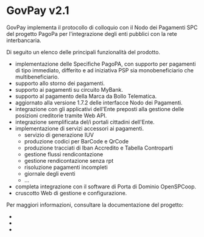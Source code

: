 # GovPay v2.1
GovPay implementa il protocollo di colloquio con il Nodo dei Pagamenti SPC del progetto PagoPa per l'integrazione degli enti pubblici con la rete interbancaria.

Di seguito un elenco delle principali funzionalità del prodotto.
* implementazione delle Specifiche PagoPA, con supporto per pagamenti di tipo immediato, differito e ad iniziativa PSP sia monobeneficiario che multibeneficiario.
* supporto allo storno dei pagamenti.
* supporto ai pagamenti su circuito MyBank.
* supporto al pagamento della Marca da Bollo Telematica.
* aggiornato alla versione 1.7.2 delle interfacce Nodo dei Pagamenti.
* integrazione con gli applicativi dell'Ente preposti alla gestione delle posizioni creditorie tramite Web API.
* integrazione semplificata del/i portali cittadini dell'Ente.
* implementazione di servizi accessori ai pagamenti.
  * servizio di generazione IUV
  * produzione codici per BarCode e QrCode
  * produzione tracciati di Iban Accredito e Tabella Controparti
  * gestione flussi rendicontazione
  * gestione rendicontazione senza rpt
  * risoluzione pagamenti incompleti
  * giornale degli eventi
  * ...
* completa integrazione con il software di Porta di Dominio OpenSPCoop.
* cruscotto Web di gestione e configurazione.

Per maggiori informazioni, consultare la documentazione del progetto:
* [Introduzione a GovPay]:resources/doc/pdf/GovPay-ManualeIntroduzione.pdf
* [Manuale Utente]:resources/doc/pdf/GovPay-ManualeUtente.pdf
* [Manuale Integrazione]:resources/doc/pdf/GovPay-ManualeIntegrazione.pdf
